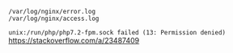 ```
/var/log/nginx/error.log
/var/log/nginx/access.log
```

```unix:/run/php/php7.2-fpm.sock failed (13: Permission denied)```
https://stackoverflow.com/a/23487409
